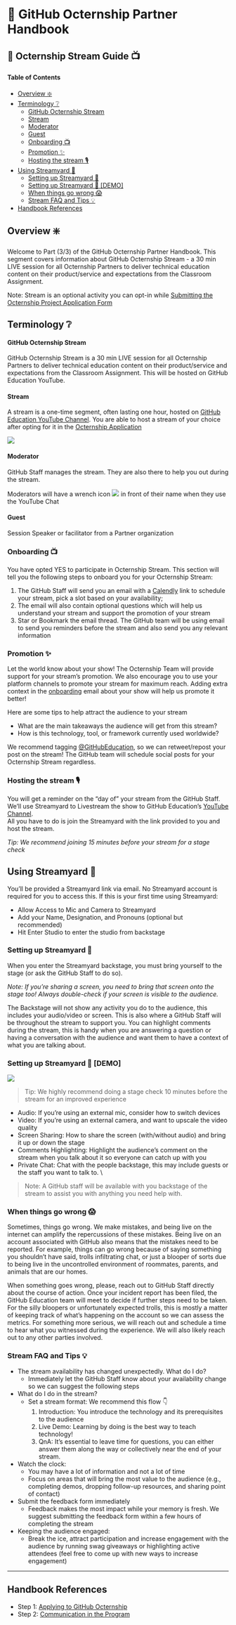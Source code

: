 # 📕 GitHub Octernship Partner Handbook

## 🧭 Octernship Stream Guide 📺

#### Table of Contents

  - [Overview ❇️](#overview-️)
  - [Terminology ❔](#terminology-)
      - [GitHub Octernship Stream](#github-octernship-stream)
      - [Stream](#stream)
      - [Moderator](#moderator)
      - [Guest](#guest)
    - [Onboarding 📺](#onboarding-)
    - [Promotion ✨](#promotion-)
    - [Hosting the stream 🎙](#hosting-the-stream-)
  - [Using Streamyard 🎥](#using-streamyard-)
    - [Setting up Streamyard 🎥](#setting-up-streamyard-)
    - [Setting up Streamyard 👀 [DEMO]](#setting-up-streamyard--demo)
    - [When things go wrong 😱](#when-things-go-wrong-)
    - [Stream FAQ and Tips 💡](#stream-faq-and-tips-)
  - [Handbook References](#handbook-references)

## Overview ❇️
Welcome to Part (3/3) of the GitHub Octernship Partner Handbook. This segment covers information about GitHub Octernship Stream - a 30 min LIVE session for all Octernship Partners to deliver technical education content on their product/service and expectations from the Classroom Assignment.  

Note: Stream is an optional activity you can opt-in while [Submitting the Octernship Project Application Form](#submitting-the-octernship-project-application-form)

## Terminology ❔

#### GitHub Octernship Stream

GitHub Octernship Stream is a 30 min LIVE session for all Octernship Partners to deliver technical education content on their product/service and expectations from the Classroom Assignment. This will be hosted on GitHub Education YouTube.   

#### Stream

A stream is a one-time segment, often lasting one hour, hosted on [GitHub Education YouTube Channel](https://www.youtube.com/@githubeducation4427). You are able to host a stream of your choice after opting for it in the [Octernship Application](#submitting-the-octernship-project-application-form)


![](https://i.imgur.com/FpxuD9w.png)



#### Moderator

GitHub Staff manages the stream. They are also there to help you out during the stream.

Moderators will have a wrench icon ![](https://i.imgur.com/HzPIogT.png) in front of their name when they use the YouTube Chat


#### Guest

Session Speaker or facilitator from a Partner organization


### Onboarding 📺 

You have opted YES to participate in Octernship Stream. This section will tell you the following steps to onboard you for your Octernship Stream: 



1. The GitHub Staff will send you an email with a [Calendly](https://calendly.com/) link to schedule your stream, pick a slot based on your availability;
2. The email will also contain optional questions which will help us understand your stream and support the promotion of your stream
2. Star or Bookmark the email thread. The GitHub team will be using email to send you reminders before the stream and also send you any relevant information


### Promotion ✨

Let the world know about your show! The Octernship Team will provide support for your stream’s promotion. We also encourage you to use your platform channels to promote your stream for maximum reach. Adding extra context in the [onboarding](#heading=h.isp8y2d3nwii) email about your show will help us promote it better!

Here are some tips to help attract the audience to your stream

* What are the main takeaways the audience will get from this stream?
* How is this technology, tool, or framework currently used worldwide? 


We recommend tagging [@GitHubEducation](https://twitter.com/GitHubEducation), so we can retweet/repost your post on the stream! The GitHub team will schedule social posts for your Octernship Stream regardless.


### Hosting the stream 🎙

You will get a reminder on the “day of” your stream from the GitHub Staff. We’ll use Streamyard to Livestream the show to GitHub Education’s [YouTube Channel](https://www.youtube.com/@githubeducation4427).  
All you have to do is join the Streamyard with the link provided to you and host the stream.  


_Tip: We recommend joining 15 minutes before your stream for a stage check_


## Using Streamyard 🎥

You’ll be provided a Streamyard link via email. No Streamyard account is required for you to access this. If this is your first time using Streamyard:

* Allow Access to Mic and Camera to Streamyard
* Add your Name, Designation, and Pronouns (optional but recommended) 
* Hit Enter Studio to enter the studio from backstage


### Setting up Streamyard 🎥

When you enter the Streamyard backstage, you must bring yourself to the stage (or ask the GitHub Staff to do so). 

_Note: If you’re sharing a screen, you need to bring that screen onto the stage too! Always double-check if your screen is visible to the audience._

The Backstage will not show any activity you do to the audience, this includes your audio/video or screen. This is also where a GitHub Staff will be throughout the stream to support you. You can highlight comments during the stream, this is handy when you are answering a question or having a conversation with the audience and want them to have a context of what you are talking about.



### Setting up Streamyard 👀 [DEMO]

![](https://i.imgur.com/CQIw3zc.gif)


> Tip: We highly recommend doing a stage check 10 minutes before the stream for an improved experience

* Audio: If you’re using an external mic, consider how to switch devices
* Video: If you’re using an external camera, and want to upscale the video quality
* Screen Sharing: How to share the screen (with/without audio) and bring it up or down the stage
* Comments Highlighting: Highlight the audience’s comment on the stream when you talk about it so everyone can catch up with you
* Private Chat: Chat with the people backstage, this may include guests or the staff you want to talk to.  \


> Note: A GitHub staff will be available with you backstage of the stream to assist you with anything you need help with.


### When things go wrong 😱

Sometimes, things go wrong. We make mistakes, and being live on the internet can amplify the repercussions of these mistakes. Being live on an account associated with GitHub also means that the mistakes need to be reported. For example, things can go wrong because of saying something you shouldn’t have said, trolls infiltrating chat, or just a blooper of sorts due to being live  in the uncontrolled environment of roommates, parents, and animals that are our homes. 

When something goes wrong, please, reach out to GitHub Staff directly about the course of action. Once your incident report has been filed, the GitHub Education team will meet to decide if further steps need to be taken. For the silly bloopers or unfortunately expected trolls, this is mostly a matter of keeping track of what’s happening on the account so we can assess the metrics. For something more serious, we will reach out and schedule a time to hear what you witnessed during the experience. We will also likely reach out to any other parties involved. 


### Stream FAQ and Tips 💡

* The stream availability has changed unexpectedly. What do I do? 
    * Immediately let the GitHub Staff know about your availability change so we can suggest the following steps
* What do I do in the stream? 
    * Set a stream format: We recommend this flow 👇
        1. Introduction: You introduce the technology and its prerequisites to the audience
        2. Live Demo: Learning by doing is the best way to teach technology!
        3. QnA: It’s essential to leave time for questions, you can either answer them along the way or collectively near the end of your stream.
* Watch the clock:
    * You may have a lot of information and not a lot of time
    * Focus on areas that will bring the most value to the audience (e.g., completing demos, dropping follow-up resources, and sharing point of contact)
* Submit the feedback form immediately 
    * Feedback makes the most impact while your memory is fresh. We suggest submitting the feedback form within a few hours of completing the stream
* Keeping the audience engaged: 
    * Break the ice, attract participation and increase engagement with the audience by running swag giveaways or highlighting active attendees (feel free to come up with new ways to increase engagement)

---

## Handbook References
- Step 1: [Applying to GitHub Octernship](/1.%20Application.md)
- Step 2: [Communication in the Program](/2.%20Communication.md#20-communication-in-the-program)
